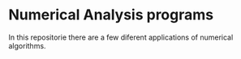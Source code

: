 # Numerical Analysis programs

In this repositorie there are a few diferent applications of numerical algorithms. 